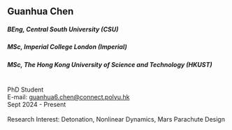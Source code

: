 ## Guanhua Chen
##### BEng, Central South University (CSU)
##### MSc, Imperial College London (Imperial)
##### MSc, The Hong Kong University of Science and Technology (HKUST)

<div align="justify">
<br/>PhD Student
<br/>E-mail: <a href="mailto:guanhua6.chen@connect.polyu.hk">guanhua6.chen@connect.polyu.hk</a>
<br/>
Sept 2024 - Present
<br/><br/>
Research Interest:
Detonation, Nonlinear Dynamics, Mars Parachute Design
</div>